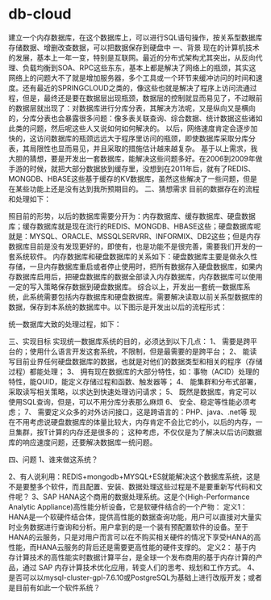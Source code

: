 # db-cloud
建立一个内存数据库，在这个数据库上，可以进行SQL语句操作，按关系型数据库存储数据、增删改查数据，可以把数据保存到硬盘中
一、背景
现在的计算机技术的发展，基本上一年一变，特别是互联网。最近的分布式架构尤其突出，从反向代理、负载均衡到SOA、RPC这些东东，基本上都是解决了网络上的瓶颈，其实这网络上的问题大不了就是增加服务器，多个工具或一个环节来缓冲访问的时间和速度。还有最近的SPRINGCLOUD之类的，像这些也就是解决了程序上访问流通过程，但是，最终还是要在数据层出现瓶颈，数据层的控制就显而易见了，不过眼前的数据层就出现了：对数据库进行分库分表，其解决方法呢，又是纵向又是横向的，分库分表也会暴露很多问题：像多表关联查询、综合数据、统计数据这些诸如此类的问题，然后呢这些人又说如何如何解决的。
以后，网络速度肯定会逐步加快的，这访问数据库的瓶颈远远大于程序里访问的瓶颈，即使数据库采取分库分表，其局限性也显而易见，并且采取的措施估计越来越复杂。
基于以上需求，我大胆的猜想，要是开发出一套数据库，能解决这些问题多好。在2006到2009年做手游的时候，就把大部分数据放到缓存里，没想到在2011年后，就有了REDIS、MONGDB、HBASE这些基于缓存的KV数据库，虽然这些解决了一些问题，但是在某些功能上还是没有达到我所预期目的。
二、猜想需求
	目前的数据存在的流程和处理如下：
  
照目前的形势，以后的数据库需要分开为：内存数据库、缓存数据库、硬盘数据库；缓存数据库就是现在流行的REDIS、MONGDB、HBASE这些；硬盘数据库呢就是：MYSQL、ORACLE、MSSQLSERVRR、INFORMIX、DB2这些；但是内存数据库目前是没有发现更好的，即使有，也是功能不是很完善，需要我们开发的一套系统软件。
	内存数据库和硬盘数据库的关系如下：硬盘数据库主要是做永久性存储，一旦内存数据库重启或者停止使用时，把所有数据存入硬盘数据库，如果内存数据库启用后，把硬盘数据库的数据全部读入内存数据库，内存数据库可以使用一定的写入策略保存数据到硬盘数据库。
综合以上，开发出一套统一数据库系统，此系统需要包括内存数据库和硬盘数据库。需要解决读取以前关系型数据库的数据，保存到本系统的数据库中。以下图示是开发出以后的流程形式：
 

统一数据库大致的处理过程，如下：
 



三、实现目标
实现统一数据库系统的目的，必须达到以下几点：
1、	需要是跨平台的；使用什么语言开发这套系统，不限制，但是最需要的是跨平台；
2、	能读写目前业界任何硬盘数据库的数据，也就是对他们的数据类型和相关的程序（存储过程）都能处理；
3、	拥有现在数据库的大部分特性，如：事物（ACID）处理的特性，能QUID，能定义存储过程和函数、触发器等；
4、	能集群和分布式部署，采取读写相关策略，以求达到快速处理访问请求；
5、	既然是数据库，肯定可以使用SQL查询，但是，可以不用分库分表那么麻烦
6、	安全、稳定等性能必须考虑；
7、	需要定义众多的对外访问接口，这是跨语言的：PHP、java、.net等
现在不用考虑说硬盘数据库的体量比较大，内存肯定不会比它的小，以后的内存，一旦集群，按T计算的内存还是很多的；
这种考虑，不仅仅是为了解决以后访问数据库的响应速度问题，还要解决数据库一统问题。

四、问题
1、谁来做这系统？

2、有人说利用：REDIS+mongodb+MYSQL+ES就能解决这个数据库系统，这是不是要整多个软件，而且配置、安装、数据处理这些过程是不是要重新写代码和文件呢？
3、SAP HANA这个商用的数据处理系统。这是个(High-Performance Analytic Appliance)高性能分析设备，它是软硬件结合的一个产物：
定义1：HANA是一个软硬件结合体，提供高性能的数据查询功能，用户可以直接对大量实时业务数据进行查询和分析。用户拿到的是一个装有预配置软件的设备。至于HANA的云服务，只是对用户而言可以在不购买相关硬件的情况下享受HANA的高性能，而HANA云服务的背后还是需要更高性能的硬件支撑的。
定义2： 基于内存计算技术的高性能实时数据计算平台，是全球一个发布商用的基于内存计算的产品，通过 SAP 内存计算技术优化应用，转变人们的思考、规划和工作方式。
4、是否可以以mysql-cluster-gpl-7.6.10或PostgreSQL为基础上进行改版开发；或者是目前有如此一个软件系统？
